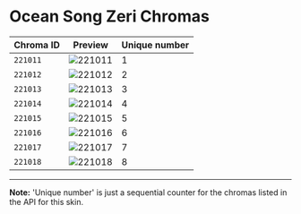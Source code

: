 # Ocean Song Zeri Chromas

| Chroma ID | Preview | Unique number |
|---|---|---|
| `221011` | ![221011](https://raw.communitydragon.org/latest/plugins/rcp-be-lol-game-data/global/default/v1/champion-chroma-images/221/221011.png) | 1 |
| `221012` | ![221012](https://raw.communitydragon.org/latest/plugins/rcp-be-lol-game-data/global/default/v1/champion-chroma-images/221/221012.png) | 2 |
| `221013` | ![221013](https://raw.communitydragon.org/latest/plugins/rcp-be-lol-game-data/global/default/v1/champion-chroma-images/221/221013.png) | 3 |
| `221014` | ![221014](https://raw.communitydragon.org/latest/plugins/rcp-be-lol-game-data/global/default/v1/champion-chroma-images/221/221014.png) | 4 |
| `221015` | ![221015](https://raw.communitydragon.org/latest/plugins/rcp-be-lol-game-data/global/default/v1/champion-chroma-images/221/221015.png) | 5 |
| `221016` | ![221016](https://raw.communitydragon.org/latest/plugins/rcp-be-lol-game-data/global/default/v1/champion-chroma-images/221/221016.png) | 6 |
| `221017` | ![221017](https://raw.communitydragon.org/latest/plugins/rcp-be-lol-game-data/global/default/v1/champion-chroma-images/221/221017.png) | 7 |
| `221018` | ![221018](https://raw.communitydragon.org/latest/plugins/rcp-be-lol-game-data/global/default/v1/champion-chroma-images/221/221018.png) | 8 |

---

**Note:** 'Unique number' is just a sequential counter for the chromas listed in the API for this skin.